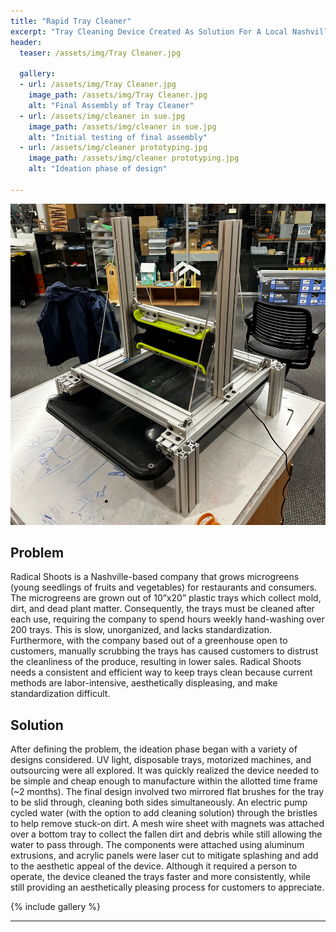 ```yaml
---
title: "Rapid Tray Cleaner"
excerpt: "Tray Cleaning Device Created As Solution For A Local Nashville Company"
header:
  teaser: /assets/img/Tray Cleaner.jpg

  gallery:
  - url: /assets/img/Tray Cleaner.jpg
    image_path: /assets/img/Tray Cleaner.jpg
    alt: "Final Assembly of Tray Cleaner"
  - url: /assets/img/cleaner in sue.jpg
    image_path: /assets/img/cleaner in sue.jpg
    alt: "Initial testing of final assembly"
  - url: /assets/img/cleaner prototyping.jpg
    image_path: /assets/img/cleaner prototyping.jpg
    alt: "Ideation phase of design"
  
---
```



<img src="/assets/img/Tray Cleaner.jpg" alt="Philip Butcher" style="width:900px;"/>

## Problem

Radical Shoots is a Nashville-based company that grows microgreens (young seedlings of fruits and vegetables) for restaurants and consumers. The microgreens are grown out of 10”x20” plastic trays which collect mold, dirt, and dead plant matter. Consequently, the trays must be cleaned after each use, requiring the company to spend hours weekly hand-washing over 200 trays. This is slow, unorganized, and lacks standardization. Furthermore, with the company based out of a greenhouse open to customers, manually scrubbing the trays has caused customers to distrust the cleanliness of the produce, resulting in lower sales. Radical Shoots needs a consistent and efficient way to keep trays clean because current methods are labor-intensive, aesthetically displeasing, and make standardization difficult.


## Solution

After defining the problem, the ideation phase began with a variety of designs considered. UV light, disposable trays, motorized machines, and outsourcing were all explored. It was quickly realized the device needed to be simple and cheap enough to manufacture within the allotted time frame (~2 months). The final design involved two mirrored flat brushes for the tray to be slid through, cleaning both sides simultaneously. An electric pump cycled water (with the option to add cleaning solution) through the bristles to help remove stuck-on dirt. A mesh wire sheet with magnets was attached over a bottom tray to collect the fallen dirt and debris while still allowing the water to pass through. The components were attached using aluminum extrusions, and acrylic panels were laser cut to mitigate splashing and add to the aesthetic appeal of the device. Although it required a person to operate, the device cleaned the trays faster and more consistently, while still providing an aesthetically pleasing process for customers to appreciate.


{% include gallery %}

---

